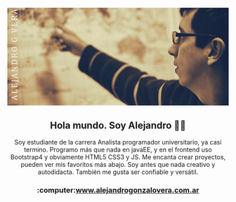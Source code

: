 ![imagen de portada Github](portadaGithub.png)

<h2 align="center">Hola mundo. Soy Alejandro 👋🤓</h2>
<p align="center">Soy estudiante de la carrera Analista programador universitario, ya casi termino. Programo más que nada en javaEE, y en el frontend uso Bootstrap4 y obviamente HTML5 CSS3 y JS. Me encanta crear proyectos, pueden ver mis favoritos más abajo. Soy antes que nada creativo y autodidacta. También me gusta ser confiable y versátil.</p>
  <h3 align="center">:computer:<a href="https://alejandrogonzalovera.com.ar/" target="_blank">www.alejandrogonzalovera.com.ar</a></h3>
<!--
**AlexielArdilla/AlexielArdilla** is a ✨ _special_ ✨ repository because its `README.md` (this file) appears on your GitHub profile.

Here are some ideas to get you started:

- 🔭 I’m currently working on ...
- 🌱 I’m currently learning ...
- 👯 I’m looking to collaborate on ...
- 🤔 I’m looking for help with ...
- 💬 Ask me about ...
- 📫 How to reach me: ...
- 😄 Pronouns: ...
- ⚡ Fun fact: ...
-->
